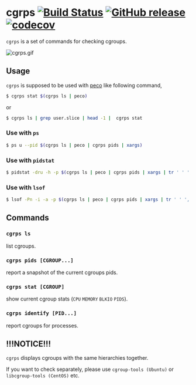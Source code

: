 # cgrps [![Build Status](https://travis-ci.org/k1LoW/cgrps.svg?branch=master)](https://travis-ci.org/k1LoW/cgrps) [![GitHub release](https://img.shields.io/github/release/k1LoW/cgrps.svg)](https://github.com/k1LoW/cgrps/releases) [![codecov](https://codecov.io/gh/k1LoW/cgrps/branch/master/graph/badge.svg)](https://codecov.io/gh/k1LoW/cgrps)

`cgrps` is a set of commands for checking cgroups.

![cgrps.gif](cgrps.gif)

## Usage

`cgrps` is supposed to be used with [peco](https://github.com/peco/peco) like following command,

```sh
$ cgrps stat $(cgrps ls | peco)
```

or

```sh
$ cgrps ls | grep user.slice | head -1 |  cgrps stat
```

### Use with `ps`

```sh
$ ps u --pid $(cgrps ls | peco | cgrps pids | xargs)
```

### Use with `pidstat`

```sh
$ pidstat -dru -h -p $(cgrps ls | peco | cgrps pids | xargs | tr ' ' ',')
```

### Use with `lsof`

```sh
$ lsof -Pn -i -a -p $(cgrps ls | peco | cgrps pids | xargs | tr ' ' ',')
```

## Commands

### `cgrps ls`

list cgroups.

### `cgrps pids [CGROUP...]`

report a snapshot of the current cgroups pids.

### `cgrps stat [CGROUP]`

show current cgroup stats (`CPU` `MEMORY` `BLKIO` `PIDS`).

### `cgrps identify [PID...]`

report cgroups for processes.

## !!!NOTICE!!!

`cgrps` displays cgroups with the same hierarchies together.

If you want to check separately, please use `cgroup-tools (Ubuntu)` or `libcgroup-tools (CentOS)` etc.
